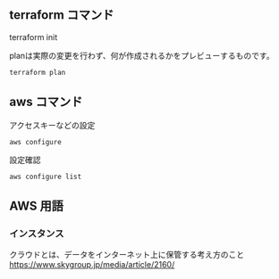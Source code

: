 ## terraform コマンド
terraform init

planは実際の変更を行わず、何が作成されるかをプレビューするものです。
```
terraform plan
```


## aws コマンド
アクセスキーなどの設定
```
aws configure
```

設定確認
```
aws configure list
```



## AWS 用語
### インスタンス
クラウドとは、データをインターネット上に保管する考え方のこと
https://www.skygroup.jp/media/article/2160/